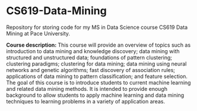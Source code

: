 # CS619-Data-Mining

Repository for storing code for my MS in Data Science course CS619 Data Mining at Pace University.

**Course description:** This course will provide an overview of topics such as introduction to data mining and knowledge discovery; data mining with structured and unstructured data; foundations of pattern clustering; clustering paradigms; clustering for data mining; data mining using neural networks and genetic algorithms; fast discovery of association rules; applications of data mining to pattern classification; and feature selection. The goal of this course is to introduce students to current machine learning and related data mining methods. It is intended to provide enough background to allow students to apply machine learning and data mining techniques to learning problems in a variety of application areas.